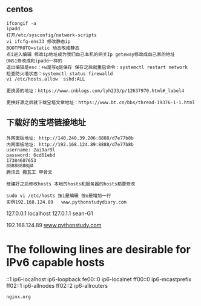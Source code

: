 ##  centos
    ifcongif -a
    ipadd 
    打开/etc/sysconfig/network-scripts
    vi ifcfg-ens33 修改静态ip
    BOOTPROTO=static 动态改成静态
    点i进入编辑 修改ip地址成为我们自己本机的网关Ip geteway修改成自己家的地址
    DNS1修改成和ipadd一样的
    退出编辑是esc：+w是写q是保存 保存之后就重启命令：systemctl restart network
    检查防火墙状态：systemctl status firewalld
    vi /etc/hosts.allow  sshd:ALL

    更换源的地址：https://www.cnblogs.com/lyh233/p/12637970.html#_label4

    更换好源之后就下载宝塔文章地址：https://www.bt.cn/bbs/thread-19376-1-1.html

##  下载好的宝塔链接地址
    外网面板地址: http://140.240.39.206:8888/d7e77b8b
    内网面板地址: http://192.168.124.89:8888/d7e77b8b
    username: 2ai9ar9l
    password: 6cd61ebd
    17384607653
    88888888@A
    腾讯云 搬瓦工 甲骨文

    搭建好之后修改hosts 本地的hosts和服务器的hosts都要修改

    sudo vi /etc/hosts 按i是编辑 按o是增加一行
    实例192.168.124.89   www.pythonstudydiary.com

127.0.0.1       localhost
127.0.1.1       sean-G1

192.168.124.89   www.pythonstudy.com
# The following lines are desirable for IPv6 capable hosts
::1     ip6-localhost ip6-loopback
fe00::0 ip6-localnet
ff00::0 ip6-mcastprefix
ff02::1 ip6-allnodes
ff02::2 ip6-allrouters	

    nginx.org
    


